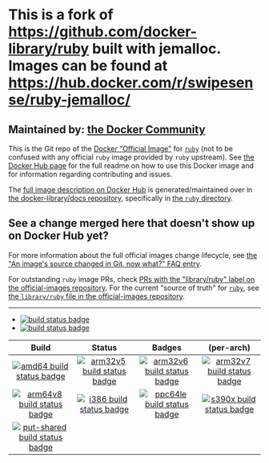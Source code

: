 # This is a fork of https://github.com/docker-library/ruby built with jemalloc. Images can be found at https://hub.docker.com/r/swipesense/ruby-jemalloc/

## Maintained by: [the Docker Community](https://github.com/docker-library/ruby)

This is the Git repo of the [Docker "Official Image"](https://github.com/docker-library/official-images#what-are-official-images) for [`ruby`](https://hub.docker.com/_/ruby/) (not to be confused with any official `ruby` image provided by `ruby` upstream). See [the Docker Hub page](https://hub.docker.com/_/ruby/) for the full readme on how to use this Docker image and for information regarding contributing and issues.

The [full image description on Docker Hub](https://hub.docker.com/_/ruby/) is generated/maintained over in [the docker-library/docs repository](https://github.com/docker-library/docs), specifically in [the `ruby` directory](https://github.com/docker-library/docs/tree/master/ruby).

## See a change merged here that doesn't show up on Docker Hub yet?

For more information about the full official images change lifecycle, see [the "An image's source changed in Git, now what?" FAQ entry](https://github.com/docker-library/faq#an-images-source-changed-in-git-now-what).

For outstanding `ruby` image PRs, check [PRs with the "library/ruby" label on the official-images repository](https://github.com/docker-library/official-images/labels/library%2Fruby). For the current "source of truth" for [`ruby`](https://hub.docker.com/_/ruby/), see [the `library/ruby` file in the official-images repository](https://github.com/docker-library/official-images/blob/master/library/ruby).

---

-	[![build status badge](https://img.shields.io/travis/docker-library/ruby/master.svg?label=Travis%20CI)](https://travis-ci.org/docker-library/ruby/branches)
-	[![build status badge](https://img.shields.io/jenkins/s/https/doi-janky.infosiftr.net/job/update.sh/job/ruby.svg?label=Automated%20update.sh)](https://doi-janky.infosiftr.net/job/update.sh/job/ruby)

| Build | Status | Badges | (per-arch) |
|:-:|:-:|:-:|:-:|
| [![amd64 build status badge](https://img.shields.io/jenkins/s/https/doi-janky.infosiftr.net/job/multiarch/job/amd64/job/ruby.svg?label=amd64)](https://doi-janky.infosiftr.net/job/multiarch/job/amd64/job/ruby) | [![arm32v5 build status badge](https://img.shields.io/jenkins/s/https/doi-janky.infosiftr.net/job/multiarch/job/arm32v5/job/ruby.svg?label=arm32v5)](https://doi-janky.infosiftr.net/job/multiarch/job/arm32v5/job/ruby) | [![arm32v6 build status badge](https://img.shields.io/jenkins/s/https/doi-janky.infosiftr.net/job/multiarch/job/arm32v6/job/ruby.svg?label=arm32v6)](https://doi-janky.infosiftr.net/job/multiarch/job/arm32v6/job/ruby) | [![arm32v7 build status badge](https://img.shields.io/jenkins/s/https/doi-janky.infosiftr.net/job/multiarch/job/arm32v7/job/ruby.svg?label=arm32v7)](https://doi-janky.infosiftr.net/job/multiarch/job/arm32v7/job/ruby) |
| [![arm64v8 build status badge](https://img.shields.io/jenkins/s/https/doi-janky.infosiftr.net/job/multiarch/job/arm64v8/job/ruby.svg?label=arm64v8)](https://doi-janky.infosiftr.net/job/multiarch/job/arm64v8/job/ruby) | [![i386 build status badge](https://img.shields.io/jenkins/s/https/doi-janky.infosiftr.net/job/multiarch/job/i386/job/ruby.svg?label=i386)](https://doi-janky.infosiftr.net/job/multiarch/job/i386/job/ruby) | [![ppc64le build status badge](https://img.shields.io/jenkins/s/https/doi-janky.infosiftr.net/job/multiarch/job/ppc64le/job/ruby.svg?label=ppc64le)](https://doi-janky.infosiftr.net/job/multiarch/job/ppc64le/job/ruby) | [![s390x build status badge](https://img.shields.io/jenkins/s/https/doi-janky.infosiftr.net/job/multiarch/job/s390x/job/ruby.svg?label=s390x)](https://doi-janky.infosiftr.net/job/multiarch/job/s390x/job/ruby) |
| [![put-shared build status badge](https://img.shields.io/jenkins/s/https/doi-janky.infosiftr.net/job/put-shared/job/light/job/ruby.svg?label=put-shared)](https://doi-janky.infosiftr.net/job/put-shared/job/light/job/ruby) |

<!-- THIS FILE IS GENERATED BY https://github.com/docker-library/docs/blob/master/generate-repo-stub-readme.sh -->

